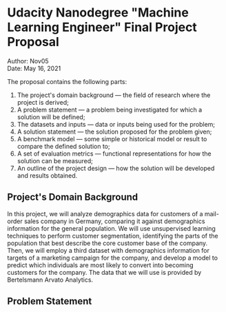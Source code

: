 
# Udacity Nanodegree "Machine Learning Engineer" Final Project Proposal

Author: Nov05  
Date: May 16, 2021  

The proposal contains the following parts:
1. The project's domain background — the field of research where the project is derived;
2. A problem statement — a problem being investigated for which a solution will be defined;
3. The datasets and inputs — data or inputs being used for the problem;
4. A solution statement — the solution proposed for the problem given;
5. A benchmark model — some simple or historical model or result to compare the defined solution to;
6. A set of evaluation metrics — functional representations for how the solution can be measured;
7. An outline of the project design — how the solution will be developed and results obtained.

## Project's Domain Background

In this project, we will analyze demographics data for customers of a mail-order sales company in Germany, comparing it against demographics information for the general population. We will use unsupervised learning techniques to perform customer segmentation, identifying the parts of the population that best describe the core customer base of the company. Then, we will employ a third dataset with demographics information for targets of a marketing campaign for the company, and develop a model to predict which individuals are most likely to convert into becoming customers for the company. The data that we will use is provided by Bertelsmann Arvato Analytics.

## Problem Statement


